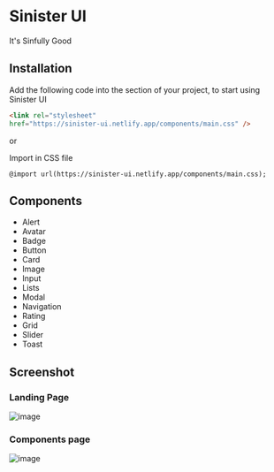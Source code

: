 # Sinister UI 
It's Sinfully Good

## Installation 
Add the following code into the <head> section of your project, to start using Sinister UI 

```html
<link rel="stylesheet"
href="https://sinister-ui.netlify.app/components/main.css" />
```
or

Import in CSS file 
```
@import url(https://sinister-ui.netlify.app/components/main.css);
```

## Components
- Alert
- Avatar
- Badge
- Button
- Card
- Image
- Input
- Lists
- Modal
- Navigation
- Rating
- Grid
- Slider
- Toast 
## Screenshot 
### Landing Page

![image](https://user-images.githubusercontent.com/69811810/154858801-aec5ff38-ea68-42e9-a313-cfae0a8c8f84.png)


### Components page
![image](https://user-images.githubusercontent.com/69811810/154858755-b2b8be68-cf4a-4e31-ac29-8df1199f7f6f.png)
